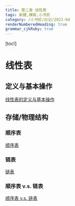 ```yaml
---
title: 第二章 线性表
tags: 新建,模板,小书匠
category: /小书匠/日记/2022-04
renderNumberedHeading: true
grammar_cjkRuby: true
---
```



[toc!]

# 线性表

## 定义与基本操作
[线性表的定义与基本操作](56499f39-6e25-4174-a403-160b945aad57)
## 存储/物理结构
### 顺序表
[顺序表](6f68231c-77ca-4405-b9e6-abfc058410cc)
###  链表
[链表](4f9d3cac-65eb-4d89-a15d-464a97255c72)
### 顺序表 v.s. 链表
[顺序表 v.s. 链表](f423f0bb-7759-42c2-abc8-b946582f183b)